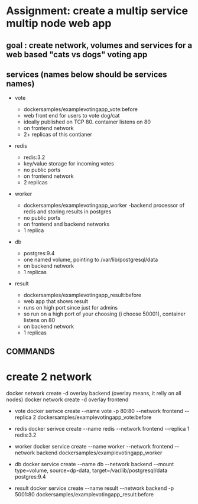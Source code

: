 # Assignment: create a multip service multip node web app

## goal : create network, volumes and services for a web based "cats vs dogs" voting app

## services (names below should be services names)
- vote
    - dockersamples/examplevotingapp_vote:before
    - web front end for users to vote dog/cat
    - ideally published on TCP 80. container listens on 80
    - on frontend network
    - 2+ replicas of this contianer

- redis
    - redis:3.2
    - key/value storage for incoming votes
    - no public ports
    - on frontend network
    - 2 replicas

- worker
    - dockersamples/examplevotingapp_worker
    -backend processor of redis and storing results in postgres
    - no public ports
    - on frontend and backend networks
    - 1 replica

- db
    - postgres:9.4
    - one named volume, pointing to /var/lib/postgresql/data
    - on backend network
    - 1 replicas 

- result
    - dockersamples/examplevotingapp_result:before
    - web app that shows result
    - runs on high port since just for admins 
    - so run on a high port of your choosing (i choose 50001), container listens on 80
    - on backend network
    - 1 replicas



## COMMANDS 

# create 2 network
docker network create -d overlay backend (overlay means, it relly on all nodes)
docker network create -d overlay frontend

- vote
    docker serivce create --name vote -p 80:80 --network frontend --replica 2 dockersamples/examplevotingapp_vote:before


- redis
    docker serivce create --name redis --network frontend --replica 1 redis:3.2


- worker
    docker service create --name worker --network frontend --network backend dockersamples/examplevotingapp_worker

- db
    docker service create --name db --network backend --mount type=volume, source=dp-data, target=/var/lib/postgresql/data postgres:9.4


- result
    docker service create --name result --network backend -p 5001:80 dockersamples/examplevotingapp_result:before